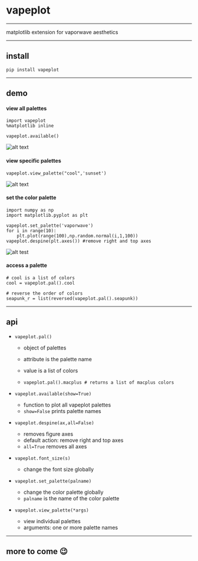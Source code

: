 # vapeplot

---

matplotlib extension for vaporwave aesthetics 

---

## install

```
pip install vapeplot
```

---

## demo

#### view all palettes

```
import vapeplot
%matplotlib inline

vapeplot.available()
```

![alt text](https://raw.githubusercontent.com/dantaki/vapeplot/master/vapeplot.png "vapeplot palettes")

#### view specific palettes

```
vapeplot.view_palette("cool",'sunset')
```

![alt text](https://raw.githubusercontent.com/dantaki/vapeplot/master/view_palette.png "cool sunset")

#### set the color palette

```
import numpy as np
import matplotlib.pyplot as plt

vapeplot.set_palette('vaporwave')
for i in range(10):
    plt.plot(range(100),np.random.normal(i,1,100))
vapeplot.despine(plt.axes()) #remove right and top axes
```

![alt test](https://raw.githubusercontent.com/dantaki/vapeplot/master/vaporwave.png "vaporwave palette")

#### access a palette

```
# cool is a list of colors
cool = vapeplot.pal().cool

# reverse the order of colors
seapunk_r = list(reversed(vapeplot.pal().seapunk))

```

---

## api

* `vapeplot.pal()`
  * object of palettes 
  * attribute is the palette name
  * value is a list of colors

  * `vapeplot.pal().macplus # returns a list of macplus colors`


* `vapeplot.available(show=True)`
  * function to plot all vapeplot palettes
  * `show=False` prints palette names


* `vapeplot.despine(ax,all=False)` 
  * removes figure axes
  * default action: remove right and top axes
  * `all=True` removes all axes


* `vapeplot.font_size(s)`
  * change the font size globally


* `vapeplot.set_palette(palname)`
  * change the color palette globally
  * `palname` is the name of the color palette

* `vapeplot.view_palette(*args)`
  * view individual palettes
  * arguments: one or more palette names

---


## more to come :wink:
